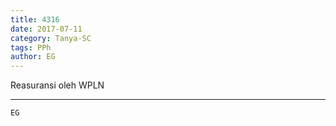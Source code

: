 ```yaml
---
title: 4316
date: 2017-07-11
category: Tanya-SC
tags: PPh
author: EG
---
```


Reasuransi oleh WPLN

---



`EG`
